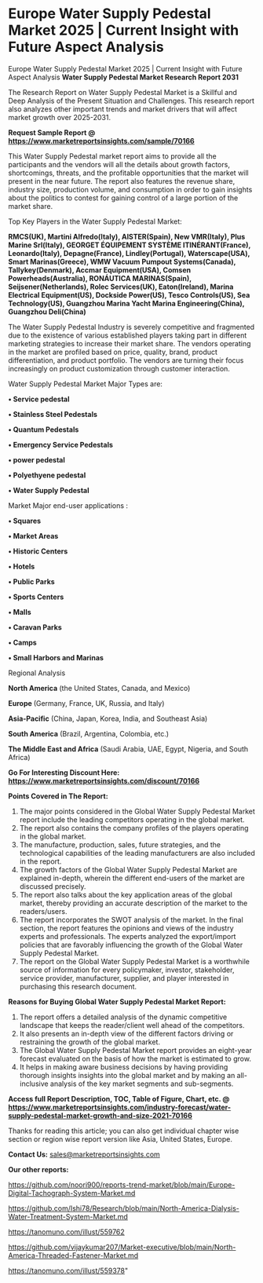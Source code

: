 # Europe Water Supply Pedestal Market 2025 | Current Insight with Future Aspect Analysis
Europe Water Supply Pedestal Market 2025 | Current Insight with Future Aspect Analysis
<strong>Water Supply Pedestal Market Research Report 2031</strong>

The Research Report on Water Supply Pedestal Market is a Skillful and Deep Analysis of the Present Situation and Challenges. This research report also analyzes other important trends and market drivers that will affect market growth over 2025-2031.

<strong>Request Sample Report @ <a href=https://www.marketreportsinsights.com/sample/70166>https://www.marketreportsinsights.com/sample/70166</a></strong>

This Water Supply Pedestal market report aims to provide all the participants and the vendors will all the details about growth factors, shortcomings, threats, and the profitable opportunities that the market will present in the near future. The report also features the revenue share, industry size, production volume, and consumption in order to gain insights about the politics to contest for gaining control of a large portion of the market share.

Top Key Players in the Water Supply Pedestal Market:

<strong>RMCS(UK), Martini Alfredo(Italy), AISTER(Spain), New VMR(Italy), Plus Marine Srl(Italy), GEORGET ÉQUIPEMENT SYSTÈME ITINÉRANT(France), Leonardo(Italy), Depagne(France), Lindley(Portugal), Waterscape(USA), Smart Marinas(Greece), WMW Vacuum Pumpout Systems(Canada), Tallykey(Denmark), Accmar Equipment(USA), Comsen Powerheads(Australia), RONÁUTICA MARINAS(Spain), Seijsener(Netherlands), Rolec Services(UK), Eaton(Ireland), Marina Electrical Equipment(US), Dockside Power(US), Tesco Controls(US), Sea Technology(US), Guangzhou Marina Yacht Marina Engineering(China), Guangzhou Deli(China)</strong>

The Water Supply Pedestal Industry is severely competitive and fragmented due to the existence of various established players taking part in different marketing strategies to increase their market share. The vendors operating in the market are profiled based on price, quality, brand, product differentiation, and product portfolio. The vendors are turning their focus increasingly on product customization through customer interaction.

Water Supply Pedestal Market Major Types are:

<strong>• Service pedestal

• Stainless Steel Pedestals

• Quantum Pedestals

• Emergency Service Pedestals

• power pedestal

• Polyethyene pedestal 

• Water Supply Pedestal</strong>

Market Major end-user applications :

<strong>• Squares

• Market Areas

• Historic Centers

• Hotels

• Public Parks

• Sports Centers

• Malls

• Caravan Parks

• Camps

• Small Harbors and Marinas</strong>

Regional Analysis

</u><strong><b>North America</b></strong> (the United States, Canada, and Mexico)

<strong><b>Europe </b></strong>(Germany, France, UK, Russia, and Italy)

<strong><b>Asia-Pacific</b></strong> (China, Japan, Korea, India, and Southeast Asia)

<strong><b>South America</b></strong> (Brazil, Argentina, Colombia, etc.)

<strong><b>The Middle East and Africa</b></strong> (Saudi Arabia, UAE, Egypt, Nigeria, and South Africa)

<strong>Go For Interesting Discount Here: <a href=https://www.marketreportsinsights.com/discount/70166>https://www.marketreportsinsights.com/discount/70166</a></strong>

<strong>Points Covered in The Report:</strong>
<ol>
  <li>The major points considered in the Global Water Supply Pedestal Market report include the leading competitors operating in the global market.</li>
  <li>The report also contains the company profiles of the players operating in the global market.</li>
  <li>The manufacture, production, sales, future strategies, and the technological capabilities of the leading manufacturers are also included in the report.</li>
  <li>The growth factors of the Global Water Supply Pedestal Market are explained in-depth, wherein the different end-users of the market are discussed precisely.</li>
  <li>The report also talks about the key application areas of the global market, thereby providing an accurate description of the market to the readers/users.</li>
  <li>The report incorporates the SWOT analysis of the market. In the final section, the report features the opinions and views of the industry experts and professionals. The experts analyzed the export/import policies that are favorably influencing the growth of the Global Water Supply Pedestal Market.</li>
  <li>The report on the Global Water Supply Pedestal Market is a worthwhile source of information for every policymaker, investor, stakeholder, service provider, manufacturer, supplier, and player interested in purchasing this research document.</li>
</ol>
<strong>Reasons for Buying Global Water Supply Pedestal Market Report:</strong>

<ol>
  <li>The report offers a detailed analysis of the dynamic competitive landscape that keeps the reader/client well ahead of the competitors.</li>
  <li>It also presents an in-depth view of the different factors driving or restraining the growth of the global market.</li>
  <li>The Global Water Supply Pedestal Market report provides an eight-year forecast evaluated on the basis of how the market is estimated to grow.</li>
  <li>It helps in making aware business decisions by having providing thorough insights insights into the global market and by making an all-inclusive analysis of the key market segments and sub-segments.</li>
</ol>
<strong>Access full Report Description, TOC, Table of Figure, Chart, etc. @ <a href=https://www.marketreportsinsights.com/industry-forecast/water-supply-pedestal-market-growth-and-size-2021-70166>https://www.marketreportsinsights.com/industry-forecast/water-supply-pedestal-market-growth-and-size-2021-70166</a></strong>


Thanks for reading this article; you can also get individual chapter wise section or region wise report version like Asia, United States, Europe.

<strong>Contact Us:</strong>
sales@marketreportsinsights.com

<strong>Our other reports:</strong>

<a href=https://github.com/noori900/reports-trend-market/blob/main/Europe-Digital-Tachograph-System-Market.md>https://github.com/noori900/reports-trend-market/blob/main/Europe-Digital-Tachograph-System-Market.md</a>

<a href=https://github.com/Ishi78/Research/blob/main/North-America-Dialysis-Water-Treatment-System-Market.md>https://github.com/Ishi78/Research/blob/main/North-America-Dialysis-Water-Treatment-System-Market.md</a>

<a href=https://tanomuno.com/illust/559762>https://tanomuno.com/illust/559762</a>

<a href=https://github.com/vijaykumar207/Market-executive/blob/main/North-America-Threaded-Fastener-Market.md>https://github.com/vijaykumar207/Market-executive/blob/main/North-America-Threaded-Fastener-Market.md</a>

<a href=https://tanomuno.com/illust/559378>https://tanomuno.com/illust/559378</a>"

